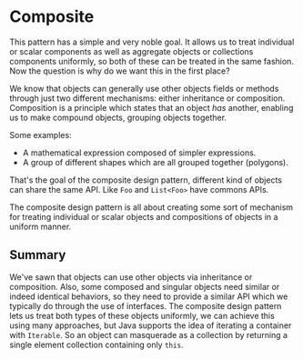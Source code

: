 # Composite

This pattern has a simple and very noble goal. It allows us to treat individual or scalar components as well as aggregate objects or collections components uniformly, so both of these can be treated in the same fashion. Now the question is why do we want this in the first place?

We know that objects can generally use other objects fields or methods through just two different mechanisms: either inheritance or composition. Composition is a principle which states that an object *has* another, enabling us to make compound objects, grouping objects together.

Some examples:

- A mathematical expression composed of simpler expressions.
- A group of different shapes which are all grouped together (polygons).

That's the goal of the composite design pattern, different kind of objects can share the same API. Like `Foo` and `List<Foo>` have commons APIs.

The composite design pattern is all about creating some sort of mechanism for treating individual or scalar objects and compositions of objects in a uniform manner.

## Summary

We've sawn that objects can use other objects via inheritance or composition. Also, some composed and singular objects need similar or indeed identical behaviors, so they need to provide a similar API which we typically do through the use of interfaces. The composite design pattern lets us treat both types of these objects uniformly, we can achieve this using many approaches, but Java supports the idea of iterating a container with `Iterable`. So an object can masquerade as a collection by returning a single element collection containing only `this`.
